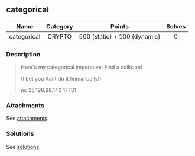 ## categorical

|  Name  |  Category  |  Points  |  Solves  |
| :----: | :----: | :----: | :----: |
|  categorical  |  CRYPTO  |  500 (static) + 100 (dynamic)  |  0  |

### Description
> Here's my categorical imperative: Find a collision!
> 
> (I bet you Kant do it Immanually!)
> 
> nc 35.198.98.140 17731

### Attachments
See [attachments](https://github.com/roadicing/ctf-writeups/tree/main/2017/hxpctf/categorical/attachments).

### Solutions
See [solutions](https://github.com/roadicing/ctf-writeups/tree/main/2017/hxpctf/categorical/solutions).